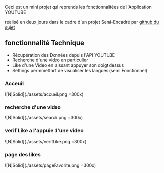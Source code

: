 Ceci est un mini projet qui reprends les fonctionnalitées de l'Application YOUTUBE

réalisé en deux jours dans le cadre d'un projet Semi-Encadré par [github du sujet ](https://github.com/makiboto/m.youtube)

## fonctionnalité Technique

* Récupération des Données depuis l'API YOUTUBE
* Recherche d'une video en particulier
* Like d'une Video en laissant appuyer son doigt dessus
* Settings permmettant de visualiser les langues (semi Fonctionnel)


### Acceuil
![N|Solid](./assets/accueil.png =300x)

### recherche d'une video
![N|Solid](./assets/search.png =300x)


### verif Like a l'appuie d'une video
![N|Solid](./assets/verifLike.png =300x)


###  page des likes
![N|Solid](./assets/pageFavorite.png =300x)
